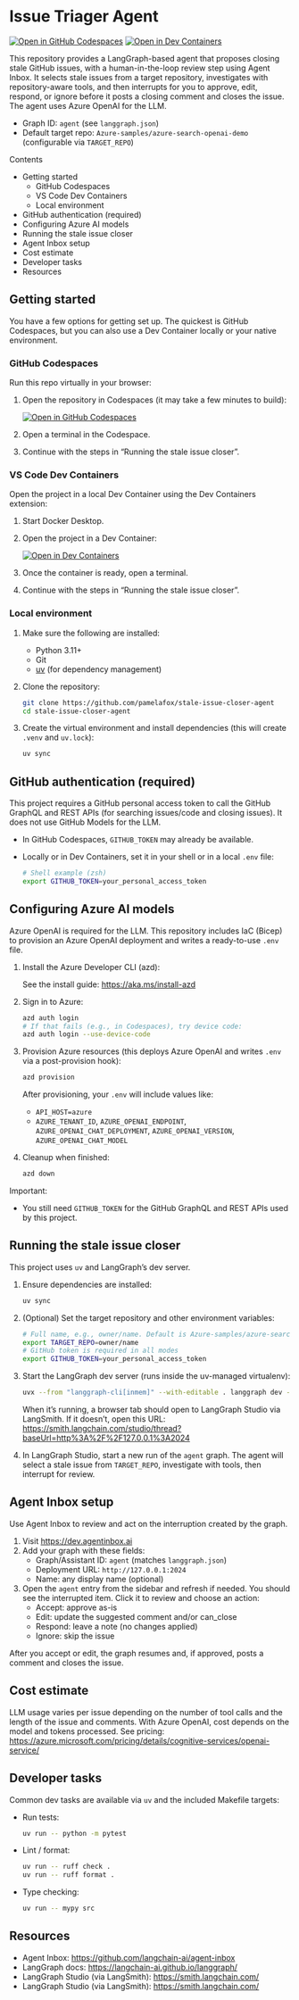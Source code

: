 # Issue Triager Agent

[![Open in GitHub Codespaces](https://img.shields.io/static/v1?style=for-the-badge&label=GitHub+Codespaces&message=Open&color=brightgreen&logo=github)](https://codespaces.new/pamelafox/stale-issue-closer-agent)
[![Open in Dev Containers](https://img.shields.io/static/v1?style=for-the-badge&label=Dev%20Containers&message=Open&color=blue&logo=visualstudiocode)](https://vscode.dev/redirect?url=vscode://ms-vscode-remote.remote-containers/cloneInVolume?url=https://github.com/pamelafox/stale-issue-closer-agent)

This repository provides a LangGraph-based agent that proposes closing stale GitHub issues, with a human-in-the-loop review step using Agent Inbox. It selects stale issues from a target repository, investigates with repository-aware tools, and then interrupts for you to approve, edit, respond, or ignore before it posts a closing comment and closes the issue. The agent uses Azure OpenAI for the LLM.

- Graph ID: `agent` (see `langgraph.json`)
- Default target repo: `Azure-samples/azure-search-openai-demo` (configurable via `TARGET_REPO`)

Contents

- Getting started
  - GitHub Codespaces
  - VS Code Dev Containers
  - Local environment
- GitHub authentication (required)
- Configuring Azure AI models
- Running the stale issue closer
- Agent Inbox setup
- Cost estimate
- Developer tasks
- Resources

## Getting started

You have a few options for getting set up. The quickest is GitHub Codespaces, but you can also use a Dev Container locally or your native environment.

### GitHub Codespaces

Run this repo virtually in your browser:

1. Open the repository in Codespaces (it may take a few minutes to build):

	[![Open in GitHub Codespaces](https://github.com/codespaces/badge.svg)](https://codespaces.new/pamelafox/stale-issue-closer-agent)

2. Open a terminal in the Codespace.
3. Continue with the steps in “Running the stale issue closer”.

### VS Code Dev Containers

Open the project in a local Dev Container using the Dev Containers extension:

1. Start Docker Desktop.
2. Open the project in a Dev Container:

	[![Open in Dev Containers](https://img.shields.io/static/v1?style=for-the-badge&label=Dev%20Containers&message=Open&color=blue&logo=visualstudiocode)](https://vscode.dev/redirect?url=vscode://ms-vscode-remote.remote-containers/cloneInVolume?url=https://github.com/pamelafox/stale-issue-closer-agent)

3. Once the container is ready, open a terminal.
4. Continue with the steps in “Running the stale issue closer”.

### Local environment

1. Make sure the following are installed:

	- Python 3.11+
	- Git
	- [uv](https://docs.astral.sh/uv/) (for dependency management)

2. Clone the repository:

	```bash
	git clone https://github.com/pamelafox/stale-issue-closer-agent
	cd stale-issue-closer-agent
	```

3. Create the virtual environment and install dependencies (this will create `.venv` and `uv.lock`):

	```bash
	uv sync
	```

## GitHub authentication (required)

This project requires a GitHub personal access token to call the GitHub GraphQL and REST APIs (for searching issues/code and closing issues). It does not use GitHub Models for the LLM.

- In GitHub Codespaces, `GITHUB_TOKEN` may already be available.
- Locally or in Dev Containers, set it in your shell or in a local `.env` file:

  ```bash
  # Shell example (zsh)
  export GITHUB_TOKEN=your_personal_access_token
  ```

## Configuring Azure AI models

Azure OpenAI is required for the LLM. This repository includes IaC (Bicep) to provision an Azure OpenAI deployment and writes a ready-to-use `.env` file.

1. Install the Azure Developer CLI (azd):

	See the install guide: <https://aka.ms/install-azd>

2. Sign in to Azure:

	```bash
	azd auth login
	# If that fails (e.g., in Codespaces), try device code:
	azd auth login --use-device-code
	```

3. Provision Azure resources (this deploys Azure OpenAI and writes `.env` via a post-provision hook):

	```bash
	azd provision
	```

	After provisioning, your `.env` will include values like:

	- `API_HOST=azure`
	- `AZURE_TENANT_ID`, `AZURE_OPENAI_ENDPOINT`, `AZURE_OPENAI_CHAT_DEPLOYMENT`, `AZURE_OPENAI_VERSION`, `AZURE_OPENAI_CHAT_MODEL`

4. Cleanup when finished:

	```bash
	azd down
	```

Important:

- You still need `GITHUB_TOKEN` for the GitHub GraphQL and REST APIs used by this project.

## Running the stale issue closer

This project uses `uv` and LangGraph’s dev server.

1. Ensure dependencies are installed:

	```bash
	uv sync
	```

2. (Optional) Set the target repository and other environment variables:

	```bash
	# Full name, e.g., owner/name. Default is Azure-samples/azure-search-openai-demo
	export TARGET_REPO=owner/name
	# GitHub token is required in all modes
	export GITHUB_TOKEN=your_personal_access_token
	```

3. Start the LangGraph dev server (runs inside the uv-managed virtualenv):

	```bash
	uvx --from "langgraph-cli[inmem]" --with-editable . langgraph dev --allow-blocking
	```

	When it’s running, a browser tab should open to LangGraph Studio via LangSmith. If it doesn’t, open this URL: <https://smith.langchain.com/studio/thread?baseUrl=http%3A%2F%2F127.0.0.1%3A2024>

4. In LangGraph Studio, start a new run of the `agent` graph. The agent will select a stale issue from `TARGET_REPO`, investigate with tools, then interrupt for review.

## Agent Inbox setup

Use Agent Inbox to review and act on the interruption created by the graph.

1. Visit <https://dev.agentinbox.ai>
2. Add your graph with these fields:
	- Graph/Assistant ID: `agent` (matches `langgraph.json`)
	- Deployment URL: `http://127.0.0.1:2024`
	- Name: any display name (optional)
3. Open the `agent` entry from the sidebar and refresh if needed. You should see the interrupted item. Click it to review and choose an action:
	- Accept: approve as-is
	- Edit: update the suggested comment and/or can_close
	- Respond: leave a note (no changes applied)
	- Ignore: skip the issue

After you accept or edit, the graph resumes and, if approved, posts a comment and closes the issue.

## Cost estimate

LLM usage varies per issue depending on the number of tool calls and the length of the issue and comments. With Azure OpenAI, cost depends on the model and tokens processed. See pricing: <https://azure.microsoft.com/pricing/details/cognitive-services/openai-service/>

## Developer tasks

Common dev tasks are available via `uv` and the included Makefile targets:

- Run tests:
  ```bash
  uv run -- python -m pytest
  ```
- Lint / format:
  ```bash
  uv run -- ruff check .
  uv run -- ruff format .
  ```
- Type checking:
  ```bash
  uv run -- mypy src
  ```

## Resources

- Agent Inbox: <https://github.com/langchain-ai/agent-inbox>
- LangGraph docs: <https://langchain-ai.github.io/langgraph/>
- LangGraph Studio (via LangSmith): <https://smith.langchain.com/>
- LangGraph Studio (via LangSmith): <https://smith.langchain.com/>

